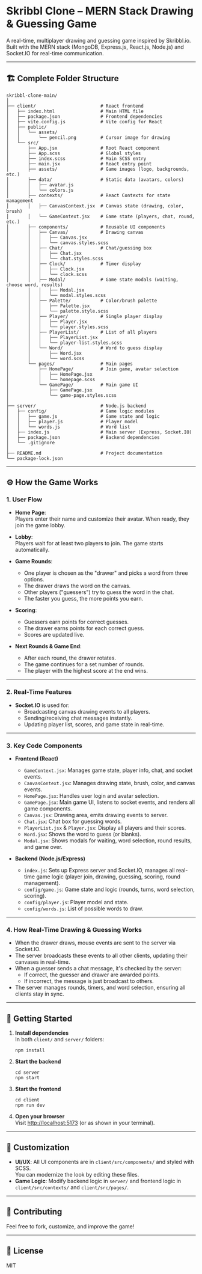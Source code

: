 # Skribbl Clone – MERN Stack Drawing & Guessing Game

A real-time, multiplayer drawing and guessing game inspired by Skribbl.io. Built with the MERN stack (MongoDB, Express.js, React.js, Node.js) and Socket.IO for real-time communication.

---

## 🏗️ Complete Folder Structure

```
skribbl-clone-main/
│
├── client/                        # React frontend
│   ├── index.html                 # Main HTML file
│   ├── package.json               # Frontend dependencies
│   ├── vite.config.js             # Vite config for React
│   ├── public/
│   │   └── assets/
│   │       └── pencil.png         # Cursor image for drawing
│   └── src/
│       ├── App.jsx                # Root React component
│       ├── App.scss               # Global styles
│       ├── index.scss             # Main SCSS entry
│       ├── main.jsx               # React entry point
│       ├── assets/                # Game images (logo, backgrounds, etc.)
│       ├── data/                  # Static data (avatars, colors)
│       │   ├── avatar.js
│       │   └── colors.js
│       ├── contexts/              # React Contexts for state management
│       │   ├── CanvasContext.jsx  # Canvas state (drawing, color, brush)
│       │   └── GameContext.jsx    # Game state (players, chat, round, etc.)
│       ├── components/            # Reusable UI components
│       │   ├── Canvas/            # Drawing canvas
│       │   │   ├── Canvas.jsx
│       │   │   └── canvas.styles.scss
│       │   ├── Chat/              # Chat/guessing box
│       │   │   ├── Chat.jsx
│       │   │   └── chat.styles.scss
│       │   ├── Clock/             # Timer display
│       │   │   ├── Clock.jsx
│       │   │   └── clock.scss
│       │   ├── Modal/             # Game state modals (waiting, choose word, results)
│       │   │   ├── Modal.jsx
│       │   │   └── modal.styles.scss
│       │   ├── Palette/           # Color/brush palette
│       │   │   ├── Palette.jsx
│       │   │   └── palette.style.scss
│       │   ├── Player/            # Single player display
│       │   │   ├── Player.jsx
│       │   │   └── player.styles.scss
│       │   ├── PlayerList/        # List of all players
│       │   │   ├── PlayerList.jsx
│       │   │   └── player-list.styles.scss
│       │   └── Word/              # Word to guess display
│       │       ├── Word.jsx
│       │       └── word.scss
│       └── pages/                 # Main pages
│           ├── HomePage/          # Join game, avatar selection
│           │   ├── HomePage.jsx
│           │   └── homepage.scss
│           └── GamePage/          # Main game UI
│               ├── GamePage.jsx
│               └── game-page.styles.scss
│
├── server/                        # Node.js backend
│   ├── config/                    # Game logic modules
│   │   ├── game.js                # Game state and logic
│   │   ├── player.js              # Player model
│   │   └── words.js               # Word list
│   ├── index.js                   # Main server (Express, Socket.IO)
│   ├── package.json               # Backend dependencies
│   └── .gitignore
│
├── README.md                      # Project documentation
└── package-lock.json
```

---

## ⚙️ How the Game Works

### 1. User Flow

- **Home Page**:  
  Players enter their name and customize their avatar. When ready, they join the game lobby.

- **Lobby**:  
  Players wait for at least two players to join. The game starts automatically.

- **Game Rounds**:  
  - One player is chosen as the "drawer" and picks a word from three options.
  - The drawer draws the word on the canvas.
  - Other players ("guessers") try to guess the word in the chat.
  - The faster you guess, the more points you earn.

- **Scoring**:  
  - Guessers earn points for correct guesses.
  - The drawer earns points for each correct guess.
  - Scores are updated live.

- **Next Rounds & Game End**:  
  - After each round, the drawer rotates.
  - The game continues for a set number of rounds.
  - The player with the highest score at the end wins.

---

### 2. Real-Time Features

- **Socket.IO** is used for:
  - Broadcasting canvas drawing events to all players.
  - Sending/receiving chat messages instantly.
  - Updating player list, scores, and game state in real-time.

---

### 3. Key Code Components

- **Frontend (React)**
  - `GameContext.jsx`: Manages game state, player info, chat, and socket events.
  - `CanvasContext.jsx`: Manages drawing state, brush, color, and canvas events.
  - `HomePage.jsx`: Handles user login and avatar selection.
  - `GamePage.jsx`: Main game UI, listens to socket events, and renders all game components.
  - `Canvas.jsx`: Drawing area, emits drawing events to server.
  - `Chat.jsx`: Chat box for guessing words.
  - `PlayerList.jsx` & `Player.jsx`: Display all players and their scores.
  - `Word.jsx`: Shows the word to guess (or blanks).
  - `Modal.jsx`: Shows modals for waiting, word selection, round results, and game over.

- **Backend (Node.js/Express)**
  - `index.js`: Sets up Express server and Socket.IO, manages all real-time game logic (player join, drawing, guessing, scoring, round management).
  - `config/game.js`: Game state and logic (rounds, turns, word selection, scoring).
  - `config/player.js`: Player model and state.
  - `config/words.js`: List of possible words to draw.

---

### 4. How Real-Time Drawing & Guessing Works

- When the drawer draws, mouse events are sent to the server via Socket.IO.
- The server broadcasts these events to all other clients, updating their canvases in real-time.
- When a guesser sends a chat message, it's checked by the server:
  - If correct, the guesser and drawer are awarded points.
  - If incorrect, the message is just broadcast to others.
- The server manages rounds, timers, and word selection, ensuring all clients stay in sync.

---

## 🚀 Getting Started

1. **Install dependencies**  
   In both `client/` and `server/` folders:
   ```
   npm install
   ```

2. **Start the backend**
   ```
   cd server
   npm start
   ```

3. **Start the frontend**
   ```
   cd client
   npm run dev
   ```

4. **Open your browser**  
   Visit [http://localhost:5173](http://localhost:5173) (or as shown in your terminal).

---

## 📝 Customization

- **UI/UX**: All UI components are in `client/src/components/` and styled with SCSS.  
  You can modernize the look by editing these files.
- **Game Logic**: Modify backend logic in `server/` and frontend logic in `client/src/contexts/` and `client/src/pages/`.

---

## 🤝 Contributing

Feel free to fork, customize, and improve the game!

---

## 📄 License

MIT
